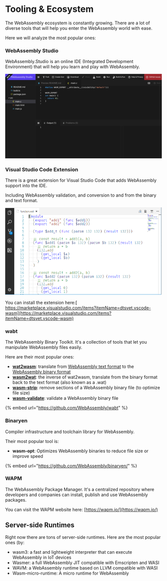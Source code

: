 # Tooling & Ecosystem

The WebAssembly ecosystem is constantly growing. There are a lot of diverse tools that will help you enter the WebAssembly world with ease.

Here we will analyze the most popular ones:

### WebAssembly Studio

WebAssembly.Studio is an online IDE \(Integrated Development Environment\) that will help you learn and play with WebAssembly.

![](../.gitbook/assets/screen-shot-2020-02-07-at-6.02.07-pm.png)

### Visual Studio Code Extension

There is a great extension for Visual Studio Code that adds WebAssembly support into the IDE.

Including WebAssembly validation, and conversion to and from the binary and text format.

![](../.gitbook/assets/image.png)

You can install the extension here:[ https://marketplace.visualstudio.com/items?itemName=dtsvet.vscode-wasm](https://marketplace.visualstudio.com/items?itemName=dtsvet.vscode-wasm)

### wabt

The WebAssembly Binary Toolkit. It's a collection of tools that let you manipulate WebAssembly files easily.

Here are their most popular ones:

* [**wat2wasm**](https://webassembly.github.io/wabt/doc/wat2wasm.1.html): translate from [WebAssembly text format](https://webassembly.github.io/spec/core/text/index.html) to the [WebAssembly binary format](https://webassembly.github.io/spec/core/binary/index.html)
* [**wasm2wat**](https://webassembly.github.io/wabt/doc/wasm2wat.1.html): the inverse of wat2wasm, translate from the binary format back to the text format \(also known as a .wat\)
* [**wasm-strip**](https://webassembly.github.io/wabt/doc/wasm-strip.1.html): remove sections of a WebAssembly binary file \(to optimize file size\)
* [**wasm-validate**](https://webassembly.github.io/wabt/doc/wasm-validate.1.html): validate a WebAssembly binary file

{% embed url="https://github.com/WebAssembly/wabt" %}

### Binaryen

Compiler infrastructure and toolchain library for WebAssembly.

Their most popular tool is:

* **wasm-opt**: Optimizes WebAssembly binaries to reduce file size or improve speed

{% embed url="https://github.com/WebAssembly/binaryen/" %}

### WAPM

The WebAssembly Package Manager. It's a centralized repository where developers and companies can install, publish and use WebAssembly packages.

You can visit the WAPM website here: [https://wapm.io/](https://wapm.io/)

## Server-side Runtimes

Right now there are tons of server-side runtimes. Here are the most popular ones \(by:

* wasm3: a fast and lightweight interpreter that can execute WebAssembly in IoT devices
* Wasmer: a full WebAssembly JIT compatible with Emscripten and WASI
* WAVM: a WebAssembly runtime based on LLVM compatible with WASI
* Wasm-micro-runtime: A micro runtime for WebAssembly

